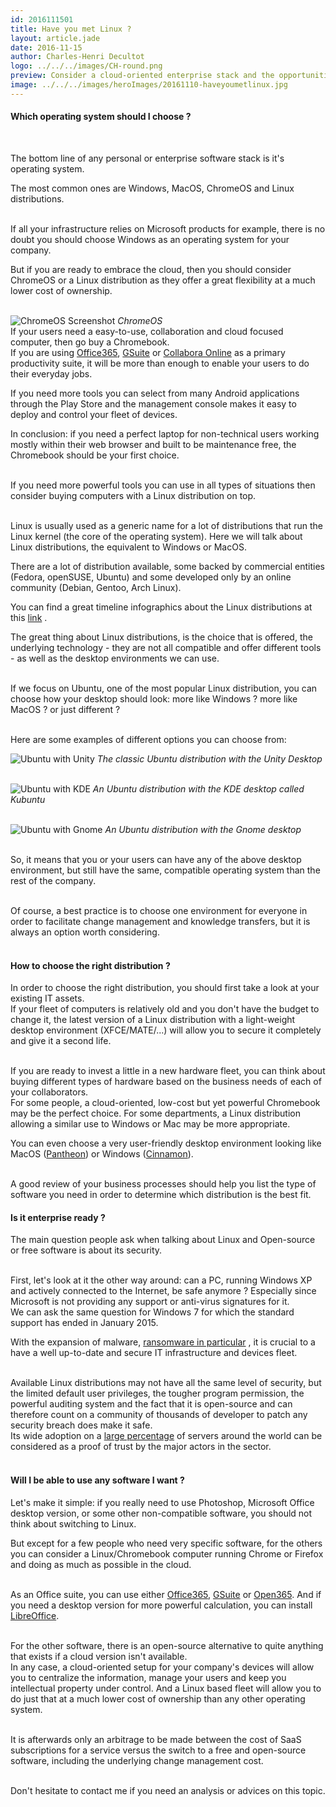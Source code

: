 ```yaml
---
id: 2016111501
title: Have you met Linux ?
layout: article.jade
date: 2016-11-15
author: Charles-Henri Decultot
logo: ../../../images/CH-round.png
preview: Consider a cloud-oriented enterprise stack and the opportunities offered by ChromeOS or a Linux distribution.
image: ../../../images/heroImages/20161110-haveyoumetlinux.jpg
---
```

#### Which operating system should I choose ?
</br>

  The bottom line of any personal or enterprise software stack is it's operating system.  

The most common ones are Windows, MacOS, ChromeOS and Linux distributions.  
</br>

If all your infrastructure relies on Microsoft products for example, there is no doubt you should choose Windows as an operating system for your company.  

But if you are ready to embrace the cloud, then you should consider ChromeOS or a Linux distribution as they offer a great flexibility at a much lower cost of ownership.  
</br>

![ChromeOS Screenshot](../../../images/articles/20161110-chrome-os-ok-google.jpg  "ChromeOS")
*ChromeOS*
</br>
If your users need a easy-to-use, collaboration and cloud focused computer, then go buy a Chromebook.   
If you are using [Office365](https://products.office.com/en/business/explore-office-365-for-business), [GSuite](https://gsuite.google.com/) or [Collabora Online](https://www.collaboraoffice.com/) as a primary productivity suite, it will be more than enough to enable your users to do their everyday jobs.  

If you need more tools you can select from many Android applications through the Play Store and the management console makes it easy to deploy and control your fleet of devices.  

In conclusion: if you need a perfect laptop for non-technical users working mostly within their web browser and built to be maintenance free, the Chromebook should be your first choice.  
</br>

If you need more powerful tools you can use in all types of situations then consider buying computers with a Linux distribution on top.  
</br>

Linux is usually used as a generic name for a lot of distributions that run the Linux kernel (the core of the operating system). Here we will talk about Linux distributions, the equivalent to Windows or MacOS.  

There are a lot of distribution available, some backed by commercial entities (Fedora, openSUSE, Ubuntu) and some developed only by an online community (Debian, Gentoo, Arch Linux).  

You can find a great timeline infographics about the Linux distributions at this [link](https://upload.wikimedia.org/wikipedia/commons/1/1b/Linux_Distribution_Timeline.svg) .
</br>

The great thing about Linux distributions, is the choice that is offered, the underlying technology - they are not all compatible and offer different tools - as well as the desktop environments we can use.  
</br>

If we focus on Ubuntu, one of the most popular Linux distribution, you can choose how your desktop should look: more like Windows ? more like MacOS ? or just different ?  
</br>

Here are some examples of different options you can choose from:
</br>

![Ubuntu with Unity](../../../images/articles/20161110-ubuntu-unity.jpg  "Ubuntu with Unity Desktop")
*The classic Ubuntu distribution with the Unity Desktop*  
</br>

![Ubuntu with KDE](../../../images/articles/20161110-kubuntu-fs8.png  "Kubuntu")
*An Ubuntu distribution with the KDE desktop called Kubuntu*  
</br>

![Ubuntu with Gnome](../../../images/articles/20161110-ubuntugnome.jpg  "Ubuntu-Gnome")
*An Ubuntu distribution with the Gnome desktop*  
</br>

So, it means that you or your users can have any of the above desktop environment, but still have the same, compatible operating system than the rest of the company.  
</br>

Of course, a best practice is to choose one environment for everyone in order to facilitate change management and knowledge transfers, but it is always an option worth considering.  
</br>
#### How to choose the right distribution ?

  In order to choose the right distribution, you should first take a look at your existing IT assets.  
If your fleet of computers is relatively old and you don't have the budget to change it, the latest version of a Linux distribution with a light-weight desktop environment (XFCE/MATE/...) will allow you to secure it completely and give it a second life.  
</br>

If you are ready to invest a little in a new hardware fleet, you can think about buying different types of hardware based on the business needs of each of your collaborators.  
For some people, a cloud-oriented, low-cost but yet powerful Chromebook may be the perfect choice. For some departments, a Linux distribution allowing a similar use to Windows or Mac may be more appropriate.  

You can even choose a very user-friendly desktop environment looking like MacOS ([Pantheon](https://elementary.io/)) or Windows ([Cinnamon](https://www.linuxmint.com/rel_sarah_cinnamon_whatsnew.php)).  
</br>

A good review of your business processes should help you list the type of software you need in order to determine which distribution is the best fit.
</br>
#### Is it enterprise ready ?

  The main question people ask when talking about Linux and Open-source or free software is about its security.  
</br>

First, let's look at it the other way around: can a PC, running Windows XP and actively connected to the Internet, be safe anymore ?  Especially since Microsoft is not providing any support or anti-virus signatures for it.  
We can ask the same question for Windows 7 for which the standard support has ended in January 2015.  

With the expansion of malware, [ransomware in particular](https://www.appriver.com/about-us/security-reports/global-security-report-2016-quarter-3/) , it is crucial to a have a well up-to-date and secure IT infrastructure and devices fleet.  
</br>

Available Linux distributions may not have all the same level of security, but the limited default user privileges, the tougher program permission, the powerful auditing system and the fact that it is open-source and can therefore count on a community of thousands of developer to patch any security breach does make it safe.  
Its wide adoption on a [large percentage](https://en.wikipedia.org/wiki/Usage_share_of_operating_systems) of servers around the world can be considered as a proof of trust by the major actors in the sector.  
</br>
#### Will I be able to use any software I want ?

  Let's make it simple: if you really need to use Photoshop, Microsoft Office desktop version, or some other non-compatible software, you should not think about switching to Linux.  

But except for a few people who need very specific software, for the others you can consider a Linux/Chromebook computer running Chrome or Firefox and doing as much as possible in the cloud.  
</br>

As an Office suite, you can use either [Office365](https://products.office.com/en/business/explore-office-365-for-business), [GSuite](https://gsuite.google.com/) or [Open365](https://open365.io/). And if you need a desktop version for more powerful calculation, you can install [LibreOffice](https://www.libreoffice.org/).  
</br>

For the other software, there is an open-source alternative to quite anything that exists if a cloud version isn't available.  
In any case, a cloud-oriented setup for your company's devices will allow you to centralize the information, manage your users and keep you intellectual property under control. And a Linux based fleet will allow you to do just that at a much lower cost of ownership than any other operating system.  
</br>

It is afterwards only an arbitrage to be made between the cost of SaaS subscriptions for a service versus the switch to a free and open-source software, including the underlying change management cost.  
</br>

Don't hesitate to contact me if you need an analysis or advices on this topic.  
